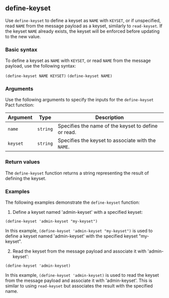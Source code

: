 ## define-keyset
Use `define-keyset` to define a keyset as `NAME` with `KEYSET`, or if unspecified, read `NAME` from the message payload as a keyset, similarly to `read-keyset`. If the keyset `NAME` already exists, the keyset will be enforced before updating to the new value.

### Basic syntax

To define a keyset as `NAME` with `KEYSET`, or read `NAME` from the message payload, use the following syntax:

`(define-keyset NAME KEYSET)`
`(define-keyset NAME)`

### Arguments

Use the following arguments to specify the inputs for the `define-keyset` Pact function:

| Argument | Type   | Description                                                 |
|----------|--------|-------------------------------------------------------------|
| `name`     | `string` | Specifies the name of the keyset to define or read.         |
| `keyset`   | `string` | Specifies the keyset to associate with the `NAME`.        |

### Return values

The `define-keyset` function returns a string representing the result of defining the keyset.

### Examples

The following examples demonstrate the `define-keyset` function:

1. Define a keyset named 'admin-keyset' with a specified keyset:

```pact
(define-keyset 'admin-keyset "my-keyset")
```

In this example, `(define-keyset 'admin-keyset "my-keyset")` is used to define a keyset named 'admin-keyset' with the specified keyset "my-keyset".

2. Read the keyset from the message payload and associate it with 'admin-keyset':

```pact
(define-keyset 'admin-keyset)
```

In this example, `(define-keyset 'admin-keyset)` is used to read the keyset from the message payload and associate it with 'admin-keyset'. This is similar to using `read-keyset` but associates the result with the specified name.
